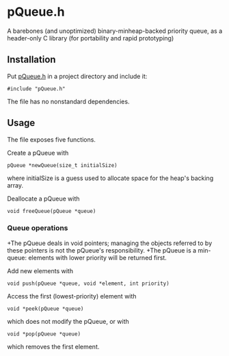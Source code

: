 # pQueue.h

A barebones (and unoptimized) binary-minheap-backed priority queue, as a header-only C library (for portability and rapid prototyping)

## Installation

Put [pQueue.h](pQueue.h) in a project directory and include it:
```
#include "pQueue.h"
```
The file has no nonstandard dependencies.

## Usage

The file exposes five functions.

Create a pQueue with
```
pQueue *newQueue(size_t initialSize)
```
where initialSize is a guess used to allocate space for the heap's backing array. 

Deallocate a pQueue with
```
void freeQueue(pQueue *queue)
``` 

### Queue operations
+The pQueue deals in void pointers; managing the objects referred to by these pointers is not the pQueue's responsibility.
+The pQueue is a min-queue: elements with lower priority will be returned first.

Add new elements with
```
void push(pQueue *queue, void *element, int priority)
```

Access the first (lowest-priority) element with
```
void *peek(pQueue *queue)
```
which does not modify the pQueue, or with
```
void *pop(pQueue *queue)
```
which removes the first element.

